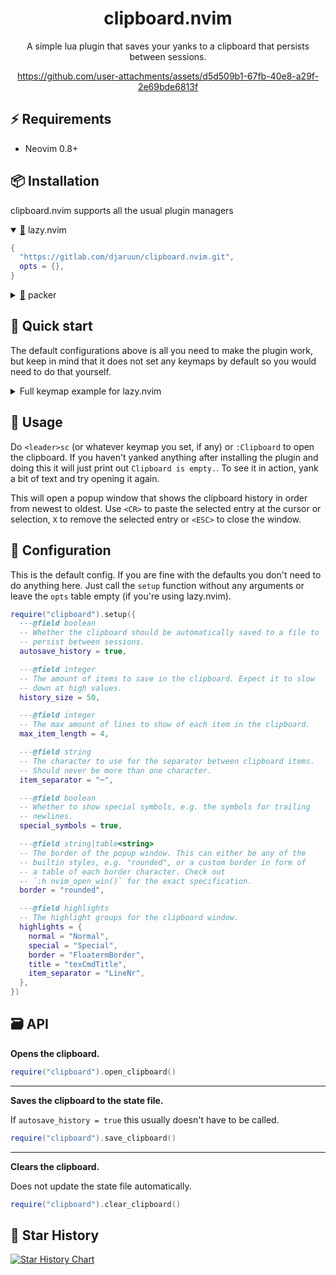 <div align="center">

# clipboard.nvim

A simple lua plugin that saves your yanks to a clipboard that persists between sessions.

https://github.com/user-attachments/assets/d5d509b1-67fb-40e8-a29f-2e69bde6813f

</div>

## ⚡ Requirements

- Neovim 0.8+

## 📦 Installation

clipboard.nvim supports all the usual plugin managers

<details open>
  <summary><a href="https://github.com/folke/lazy.nvim">🔗</a> lazy.nvim</summary>

```lua
{
  "https://gitlab.com/djaruun/clipboard.nvim.git",
  opts = {},
}
```
</details>

<details>
  <summary><a href="https://github.com/wbthomason/packer.nvim">🔗</a> packer</summary>

```lua
use({
   "https://gitlab.com/djaruun/clipboard.nvim.git",
   config = function()
   require("clipboard").setup()
   end,
})
```
</details>

## 🔌 Quick start

The default configurations above is all you need to make the plugin work, but keep in mind that it does not set any keymaps by default so you would need to do that yourself.

<details>
<summary>Full keymap example for lazy.nvim</summary>

```lua
{
  "https://gitlab.com/djaruun/clipboard.nvim.git",
  opts = {},
  keys = {
    {
      mode = { "n", "v" },
      "<leader>sc",
      function()
        require("clipboard").open_clipboard()
      end,
      desc = "Open clipboard",
    },
  }
}
```
</details>

## 🚀 Usage

Do `<leader>sc` (or whatever keymap you set, if any) or `:Clipboard` to open the clipboard. If you haven't yanked anything after installing the plugin and doing this it will just print out `Clipboard is empty.`. To see it in action, yank a bit of text and try opening it again.

This will open a popup window that shows the clipboard history in order from newest to oldest. Use `<CR>` to paste the selected entry at the cursor or selection, `X` to remove the selected entry or `<ESC>` to close the window.

## 🔧 Configuration

This is the default config. If you are fine with the defaults you don't need to do anything here. Just call the `setup` function without any arguments or leave the `opts` table empty (if you're using lazy.nvim).

```lua
require("clipboard").setup({
  ---@field boolean
  -- Whether the clipboard should be automatically saved to a file to
  -- persist between sessions.
  autosave_history = true,

  ---@field integer
  -- The amount of items to save in the clipboard. Expect it to slow
  -- down at high values.
  history_size = 50,

  ---@field integer
  -- The max amount of lines to show of each item in the clipboard.
  max_item_length = 4,

  ---@field string
  -- The character to use for the separator between clipboard items.
  -- Should never be more than one character.
  item_separator = "─",

  ---@field boolean
  -- Whether to show special symbols, e.g. the symbols for trailing
  -- newlines.
  special_symbols = true,

  ---@field string|table<string>
  -- The border of the popup window. This can either be any of the
  -- builtin styles, e.g. "rounded", or a custom border in form of
  -- a table of each border character. Check out
  -- `:h nvim_open_win()` for the exact specification.
  border = "rounded",

  ---@field highlights
  -- The highlight groups for the clipboard window.
  highlights = {
    normal = "Normal",
    special = "Special",
    border = "FloatermBorder",
    title = "texCmdTitle",
    item_separator = "LineNr",
  },
})
```

## 🗃️ API

**Opens the clipboard.**
```lua
require("clipboard").open_clipboard()
```

---

**Saves the clipboard to the state file.**

If `autosave_history = true` this usually doesn't have to be called.
```lua
require("clipboard").save_clipboard()
```

---

**Clears the clipboard.**

Does not update the state file automatically.
```lua
require("clipboard").clear_clipboard()
```

## 💫 Star History

[![Star History Chart](https://api.star-history.com/svg?repos=djaruun/clipboard.nvim&type=Date&theme=dark)](https://star-history.com/#djaruun/clipboard.nvim&Date)

